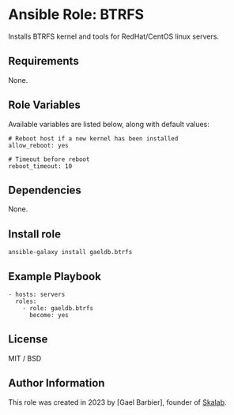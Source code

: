 # Ansible Role: BTRFS

Installs BTRFS kernel and tools for RedHat/CentOS linux servers.

## Requirements

None.

## Role Variables

Available variables are listed below, along with default values:

    # Reboot host if a new kernel has been installed
    allow_reboot: yes
    
    # Timeout before reboot
    reboot_timeout: 10

## Dependencies

None.

## Install role

    ansible-galaxy install gaeldb.btrfs

## Example Playbook

    - hosts: servers
      roles:
        - role: gaeldb.btrfs
          become: yes

## License

MIT / BSD

## Author Information

This role was created in 2023 by [Gael Barbier], founder of [Skalab](https://www.skalab.fr).
